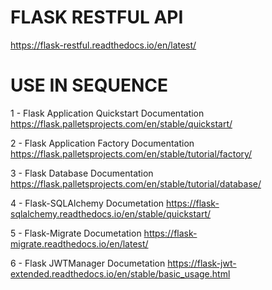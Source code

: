 # FLASK RESTFUL API
https://flask-restful.readthedocs.io/en/latest/

# USE IN SEQUENCE

1 - Flask Application Quickstart Documentation
https://flask.palletsprojects.com/en/stable/quickstart/

2 - Flask Application Factory Documentation
https://flask.palletsprojects.com/en/stable/tutorial/factory/

3 - Flask Database Documentation
https://flask.palletsprojects.com/en/stable/tutorial/database/

4 - Flask-SQLAlchemy Documetation
https://flask-sqlalchemy.readthedocs.io/en/stable/quickstart/

5 - Flask-Migrate Documetation
https://flask-migrate.readthedocs.io/en/latest/

6 - Flask JWTManager Documetation
https://flask-jwt-extended.readthedocs.io/en/stable/basic_usage.html

